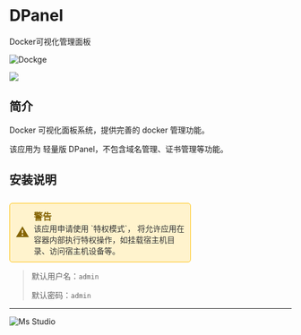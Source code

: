 # DPanel

Docker可视化管理面板

![Dockge](https://file.lifebus.top/imgs/dpanel_cover.png)

![](https://img.shields.io/badge/%E6%96%B0%E7%96%86%E8%90%8C%E6%A3%AE%E8%BD%AF%E4%BB%B6%E5%BC%80%E5%8F%91%E5%B7%A5%E4%BD%9C%E5%AE%A4-%E6%8F%90%E4%BE%9B%E6%8A%80%E6%9C%AF%E6%94%AF%E6%8C%81-blue)

## 简介

Docker 可视化面板系统，提供完善的 docker 管理功能。

该应用为 轻量版 DPanel，不包含域名管理、证书管理等功能。

## 安装说明

<div style="border: 1px solid #FFC107; padding: 10px; border-radius: 5px; color: #856404; background-color: #FFF3CD; display: inline-block; width: 100%; max-width: 60%; margin-top: 10px;">
    <div style="display: flex; align-items: center;">
        <span style="font-size: 24px; margin-right: 8px;">⚠️</span>
        <div>
            <strong style="font-size: 16px;">警告</strong><br>
            <span style="font-size: 14px; color: #333;">该应用申请使用 `特权模式`， 将允许应用在容器内部执行特权操作，如挂载宿主机目录、访问宿主机设备等。</span>
        </div>
    </div>
</div>

> 默认用户名：`admin`
>
> 默认密码：`admin`

---

![Ms Studio](https://file.lifebus.top/imgs/ms_blank_001.png)
